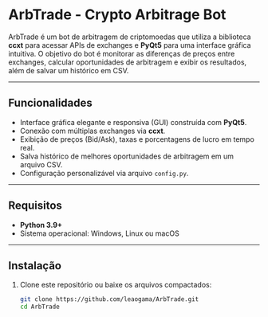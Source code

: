# ArbTrade - Crypto Arbitrage Bot

ArbTrade é um bot de arbitragem de criptomoedas que utiliza a biblioteca **ccxt** para acessar APIs de exchanges e **PyQt5** para uma interface gráfica intuitiva. O objetivo do bot é monitorar as diferenças de preços entre exchanges, calcular oportunidades de arbitragem e exibir os resultados, além de salvar um histórico em CSV.

---

## Funcionalidades
- Interface gráfica elegante e responsiva (GUI) construída com **PyQt5**.
- Conexão com múltiplas exchanges via **ccxt**.
- Exibição de preços (Bid/Ask), taxas e porcentagens de lucro em tempo real.
- Salva histórico de melhores oportunidades de arbitragem em um arquivo CSV.
- Configuração personalizável via arquivo `config.py`.

---

## Requisitos
- **Python 3.9+**
- Sistema operacional: Windows, Linux ou macOS

---

## Instalação

1. Clone este repositório ou baixe os arquivos compactados:
   ```bash
   git clone https://github.com/leaogama/ArbTrade.git
   cd ArbTrade
